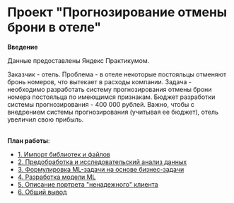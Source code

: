 # Проект "Прогнозирование отмены брони в отеле"

**Введение**

Данные предоставлены Яндекс Практикумом. 

Заказчик - отель. Проблема - в отеле некоторые постояльцы отменяют бронь номеров, что вытекает в расходы компании. Задача - необходимо разработать систему прогнозирования отмены брони номера постояльца по имеющимся признакам. Бюджет разработки системы прогнозирования - 400 000 рублей. Важно, чтобы с внедрением системы прогнозирования (учитывая ее бюджет), отель увеличил свою прибыль. 

<br>**План работы**:
- [1. Импорт библиотек и файлов](#import)
- [2. Предобработка и исследовательский анализ данных](#data_preprocessing)
- [3. Формулировка ML-задачи на основе бизнес-задачи](#ml_task)
- [4. Разработка модели ML](#ml_development)
- [5. Описание портрета "ненадежного" клиента](#unreliable_client_info)
- [6. Общий вывод](#conclusion)
